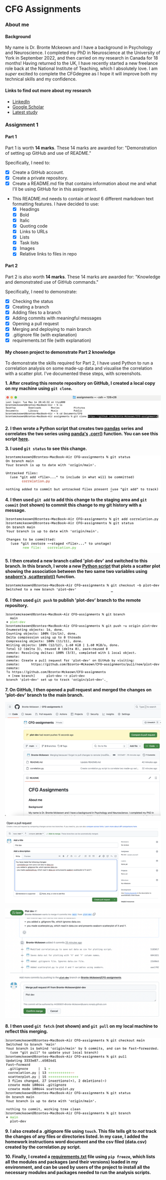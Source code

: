 # CFG Assignments

### About me

#### Background
My name is Dr. Bronte Mckeown and I have a background in Psychology and Neuroscience. I completed my PhD in Neuroscience at the University of York in September 2022, and then carried on my research in Canada for 18 months! Having returned to the UK, I have recently started a new freelance role back at the National Institute of Teaching, which I absolutely love. I am *super* excited to complete the CFGdegree as I hope it will improve both my technical skills and my confidence.

#### Links to find out more about my research
- [LinkedIn](www.linkedin.com/in/bronte-mckeown)
- [Google Scholar](https://scholar.google.com/citations?user=5HWZCp0AAAAJ&hl=en)
- [Latest study](https://www.researchsquare.com/article/rs-4131471/v1)

### Assignment 1

#### Part 1
Part 1 is worth **14 marks**. These 14 marks are awarded for: "Demonstration of setting up GitHub and use of README."

Specifically, I need to:
- [x] Create a GitHub account.
- [x] Create a private repository.
- [x] Create a README.md file that contains information about me and what I'll be using GitHub for in this assignment.
    
- This README.md needs to contain *at least* 6 different markdown text formatting features. I have decided to use:
  - [x] Headings
  - [x] Bold
  - [x] Italic
  - [x] Quoting code 
  - [x] Links to URLs
  - [x] Lists
  - [x] Task lists
  - [x] Images
  - [x] Relative links to files in repo

#### Part 2

Part 2 is also worth **14 marks**. These 14 marks are awarded for: "Knowledge and demonstrated use of GitHub commands."

Specifically, I need to demonstrate:
- [x] Checking the status
- [x] Creating a branch
- [x] Adding files to a branch
- [x] Adding commits with meaningful messages
- [x] Opening a pull request
- [x] Merging and deploying to main branch
- [x] .gitignore file (with explanation)
- [x] requirements.txt file (with explanation)

#### My chosen project to demonstrate Part 2 knowledge

To demonstrate the skills required for Part 2, I have used Python to run a correlation analysis on some made-up data and visualise the correlation with a scatter plot. I've documented these steps, with screenshots.

**1. After creating this remote repository on GitHub, I created a local copy on my machine using `git clone`.**

![gitclone](assignment1/screenshots/git_clone.png)

**2. I then wrote a Python script that creates two [pandas](https://pandas.pydata.org/) series and correlates the two series using [panda's](https://pandas.pydata.org/) [.corr()](https://pandas.pydata.org/pandas-docs/stable/reference/api/pandas.Series.corr.html) function. You can see this script [here](assignment1/correlation.py).**

**3. I used `git status` to see this change.**

![gitstatus1](assignment1/screenshots/git_status1.png)

**4. I then used `git add` to add this change to the staging area and `git commit` (not shown) to commit this change to my git history with a message.**

![gitadd](assignment1/screenshots/git_add1.png)

**5. I then created a new branch called 'plot-dev' and switched to this branch. In this branch, I wrote a new [Python script](assignment1/scatterplot.py) that plots a scatter plot showing the association between the two same two variables using [seaborn's](https://seaborn.pydata.org/index.html) [.scatterplot()](https://seaborn.pydata.org/generated/seaborn.scatterplot.html) function.**

![newbranch](assignment1/screenshots/new_branch.png)
   
   
**6. I then used `git push` to publish 'plot-dev' branch to the remote repository.**



![newbranch_remote](assignment1/screenshots/new_branch_push_remote.png)
   
   
   
**7. On GitHub, I then opened a pull request and merged the changes on 'plot-dev' branch to the main branch.**



![pullrequest](assignment1/screenshots/compare_pull_request.png)

   


![pullrequest](assignment1/screenshots/pull_request_description.png)

   


![pullrequest](assignment1/screenshots/confirm_merge.png)
    

    
**8. I then used `git fetch` (not shown) and `git pull` on my local machine to reflect this merging.**


![gitpull](assignment1/screenshots/git_pull.png)
    

**9. I also created a .gitignore file using `touch`. This file tells git to *not* track the changes of any files or directories listed. In my case, I added the homework instructions word document and the csv filed (data.csv) created by the correlation.py script.**

**10. Finally, I created a [requirements.txt](assignment1/requirements.txt) file using `pip freeze`, which lists all the modules and packages (and their versions) loaded in my environment, and can be used by users of the project to install all the necessary modules and packages needed to run the analysis scripts.**
